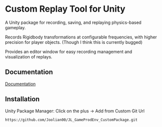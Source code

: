 # Custom Replay Tool for Unity
A Unity package for recording, saving, and replaying physics-based gameplay.

Records Rigidbody transformations at configurable frequencies, with higher precision for player objects. (Though I think this is currently bugged)

Provides an editor window for easy recording management and visualization of replays.


## Documentation

[Documentation](./api.md)


## Installation
Unity Package Manager: Click on the plus → Add from Custom Git Url

```
https://github.com/Joolian00/JL_GameProdEnv_CustomPackage.git
```
    
